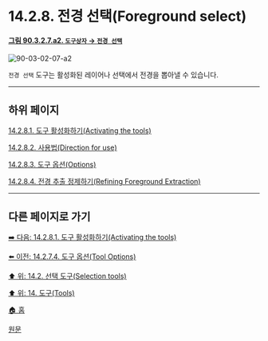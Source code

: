 # 14.2.8. 전경 선택(Foreground select)

<a id="90-03-02-07-a2"></a>

#### [그림 90.3.2.7.a2. `도구상자` → `전경 선택`](./90-03-02-07-foreground_select.md#90-03-02-07-a2)
![90-03-02-07-a2](https://github.com/wonder13662/gimp/assets/15767104/05285a09-156c-43d6-839f-60da3269ea21)

`전경 선택` 도구는 활성화된 레이어나 선택에서 전경을 뽑아낼 수 있습니다.

***

## 하위 페이지

[14.2.8.1. 도구 활성화하기(Activating the tools)](./14-02-08-01-activating_the_tool.md)

[14.2.8.2. 사용법(Direction for use)](./14-02-08-02-00-directions_for_use.md)

[14.2.8.3. 도구 옵션(Options)](./14-02-08-03-options.md)

[14.2.8.4. 전경 추출 정제하기(Refining Foreground Extraction)](./14-02-08-04-refining_foreground_extraction.md)

***

## 다른 페이지로 가기

[➡️ 다음: 14.2.8.1. 도구 활성화하기(Activating the tools)](./14-02-08-01-activating_the_tool.md)

[⬅️ 이전: 14.2.7.4. 도구 옵션(Tool Options)](./14-02-07-04-tool_options.md)

[⬆️ 위: 14.2. 선택 도구(Selection tools)](./14-02-00-selection-tools.md)

[⬆️ 위: 14. 도구(Tools)](./14-00-tools.md)

[🏠 홈](./00-home.md)

[원문](https://docs.gimp.org/2.10/ko/gimp-tool-foreground-select.html)